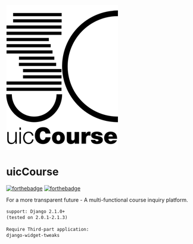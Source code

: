 ![uicCourse Logo](uC-s.png)

# uicCourse

[![forthebadge](https://forthebadge.com/images/badges/made-with-python.svg)](https://forthebadge.com) [![forthebadge](https://forthebadge.com/images/badges/designed-in-ms-paint.svg)](https://forthebadge.com)

For a more transparent future - A multi-functional course inquiry platform.


```
support: Django 2.1.0+
(tested on 2.0.1-2.1.3)

Require Third-part application: 
django-widget-tweaks
```
